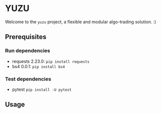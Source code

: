 # YUZU

Welcome to the `yuzu` project, a flexible and modular algo-trading solution. :)

## Prerequisites

### Run dependencies
- requests 2.23.0: `pip install requests`
- bs4 0.0.1: `pip install bs4`

### Test dependencies
- pytest `pip install -U pytest`
        

## Usage


